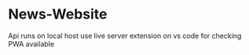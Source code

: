 # News-Website
Api runs on local host
use live server extension on vs code for checking
PWA available 
